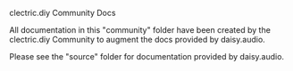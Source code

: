 clectric.diy Community Docs

All documentation in this "community" folder have been created by the clectric.diy Community to augment the docs provided by daisy.audio.

Please see the "source" folder for documentation provided by daisy.audio.
